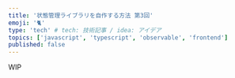 ```yaml
---
title: '状態管理ライブラリを自作する方法 第3回'
emoji: '🐈'
type: 'tech' # tech: 技術記事 / idea: アイデア
topics: ['javascript', 'typescript', 'observable', 'frontend']
published: false
---
```


WIP
